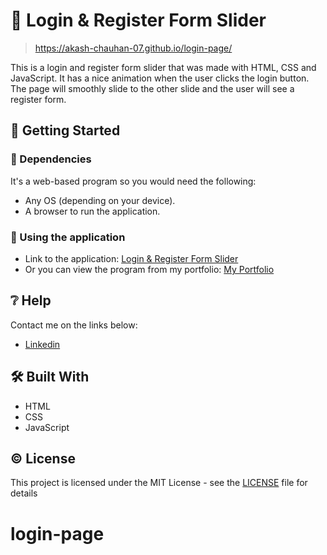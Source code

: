 # 📃 Login & Register Form Slider
> https://akash-chauhan-07.github.io/login-page/

This is a login and register form slider that was made with HTML, CSS and JavaScript. It has a nice animation when the user clicks the login button. The page will smoothly slide to the other slide and the user will see a register form.

## 🔧 Getting Started

### 📍 Dependencies

It's a web-based program so you would need the following:

* Any OS (depending on your device).
* A browser to run the application.

### 📍 Using the application

* Link to the application: [Login & Register Form Slider](https://akash-chauhan-07.github.io/login-page)
* Or you can view the program from my portfolio: [My Portfolio](https://akash-chauhan-07.github.io/portfolio/)

## ❔ Help

Contact me on the links below:
* [Linkedin](https://www.linkedin.com/in/akashchauhan07/)


## 🛠 Built With

* HTML
* CSS
* JavaScript

## ©️ License

This project is licensed under the MIT License - see the [LICENSE](LICENSE) file for details
# login-page
